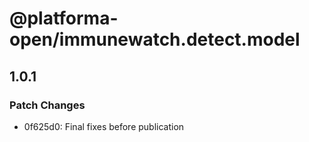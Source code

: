 # @platforma-open/immunewatch.detect.model

## 1.0.1

### Patch Changes

- 0f625d0: Final fixes before publication
